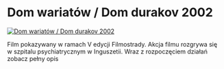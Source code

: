 Dom wariatów / Dom durakov 2002 
=============
[![Dom wariatów / Dom durakov 2002 ](http://vidos.pl/images/player.gif)](http://vidos.pl/dom-wariatow-dom-durakov-2002)

 Film pokazywany w ramach V edycji Filmostrady. Akcja filmu rozgrywa się w szpitalu psychiatrycznym w Inguszetii. Wraz z rozpoczęciem działań zobacz pełny opis
